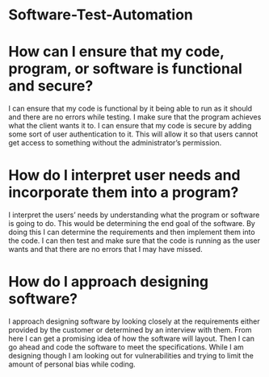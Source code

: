# Software-Test-Automation

# How can I ensure that my code, program, or software is functional and secure?

I can ensure that my code is functional by it being able to run as it should and there are no errors while testing. I make sure that the program achieves what the client wants it to. I can ensure that my code is secure by adding some sort of user authentication to it. This will allow it so that users cannot get access to something without the administrator’s permission. 

# How do I interpret user needs and incorporate them into a program?

I interpret the users’ needs by understanding what the program or software is going to do. This would be determining the end goal of the software. By doing this I can determine the requirements and then implement them into the code. I can then test and make sure that the code is running as the user wants and that there are no errors that I may have missed. 

# How do I approach designing software?

I approach designing software by looking closely at the requirements either provided by the customer or determined by an interview with them. From here I can get a promising idea of how the software will layout. Then I can go ahead and code the software to meet the specifications. While I am designing though I am looking out for vulnerabilities and trying to limit the amount of personal bias while coding.
